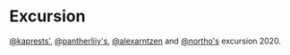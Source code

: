 # Excursion
[@kaprests'](https://github.com/kaprests), [@pantherliiy's](https://github.com/pantherliiy), [@alexarntzen](https://github.com/alexarntzen)  and [@northo's](https://github.com/Northo) excursion 2020.
